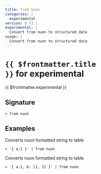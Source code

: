 ```yaml
---
title: from nuon
categories: |
  experimental
version: 0.73.1
experimental: |
  Convert from nuon to structured data
usage: |
  Convert from nuon to structured data
---
```


# <code>{{ $frontmatter.title }}</code> for experimental

<div class='command-title'>{{ $frontmatter.experimental }}</div>

## Signature

```> from nuon ```

## Examples

Converts nuon formatted string to table
```shell
> '{ a:1 }' | from nuon
```

Converts nuon formatted string to table
```shell
> '{ a:1, b: [1, 2] }' | from nuon
```
